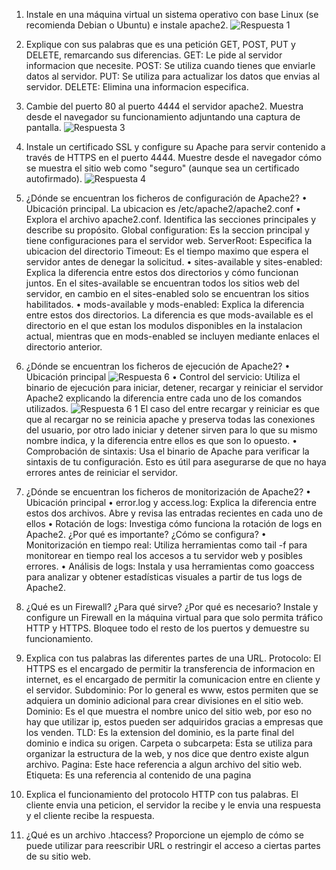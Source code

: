 1. Instale en una máquina virtual un sistema operativo con base Linux (se recomienda Debian o Ubuntu) e instale apache2.
![Respuesta 1](https://github.com/LucasFornaroli/DAW-DAW/assets/144775513/7a526bdc-d96b-47a0-a058-04f95137fdb4)

3. Explique con sus palabras que es una petición GET, POST, PUT y DELETE, remarcando sus diferencias. 
GET: Le pide al servidor informacion que necesite.
POST: Se utiliza cuando tienes que enviarle datos al servidor.
PUT: Se utiliza para actualizar los datos que envias al servidor.
DELETE: Elimina una informacion especifica.

4. Cambie del puerto 80 al puerto 4444 el servidor apache2. Muestra desde el navegador su funcionamiento adjuntando una captura de pantalla. 
![Respuesta 3](https://github.com/LucasFornaroli/DAW-DAW/assets/144775513/e8dcb978-e694-444d-8fe3-27d7d0e65c1f)


5. Instale un certificado SSL y configure su Apache para servir contenido a través de HTTPS en el puerto 4444. Muestre desde el navegador cómo se muestra el sitio web como "seguro" (aunque sea un certificado autofirmado).
![Respuesta 4](https://github.com/LucasFornaroli/DAW-DAW/assets/144775513/c36bc944-f4ef-49b4-8913-71197f4b26e5)


6. ¿Dónde se encuentran los ficheros de configuración de Apache2?
• Ubicación principal.
La ubicacion es /etc/apache2/apache2.conf
• Explora el archivo apache2.conf. Identifica las secciones principales y describe su propósito.
Global configuration: Es la seccion principal y tiene configuraciones para el servidor web.
ServerRoot: Especifica la ubicacion del directorio
Timeout: Es el tiempo maximo que espera el servidor antes de denegar la solicitud.
• sites-available y sites-enabled: Explica la diferencia entre estos dos directorios y cómo funcionan juntos.
En el sites-available se encuentran todos los sitios web del servidor, en cambio en el sites-enabled solo se encuentran los sitios habilitados.
• mods-available y mods-enabled: Explica la diferencia entre estos dos directorios.
La diferencia es que mods-available es el directorio en el que estan los modulos disponibles en la instalacion actual, mientras que en mods-enabled se incluyen mediante enlaces el directorio anterior.

7. ¿Dónde se encuentran los ficheros de ejecución de Apache2?
• Ubicación principal
![Respuesta 6](https://github.com/LucasFornaroli/DAW-DAW/assets/144775513/b25592de-e32a-47f8-b83d-80d8c18618b5)
• Control del servicio: Utiliza el binario de ejecución para iniciar, detener, recargar y reiniciar el servidor Apache2 explicando la diferencia entre cada uno de los comandos utilizados.
![Respuesta 6 1](https://github.com/LucasFornaroli/DAW-DAW/assets/144775513/8cd1098f-bfd7-4f54-9b4d-2552dac93bda)
El caso del entre recargar y reiniciar es que que al recargar no se reinicia apache y preserva todas las conexiones del usuario, por otro lado iniciar y detener sirven para lo que su mismo nombre indica, y la diferencia entre ellos es que son lo opuesto.
• Comprobación de sintaxis: Usa el binario de Apache para verificar la sintaxis de tu configuración. Esto es útil para asegurarse de que no haya errores antes de reiniciar el servidor.


9. ¿Dónde se encuentran los ficheros de monitorización de Apache2?
• Ubicación principal
• error.log y access.log: Explica la diferencia entre estos dos archivos. Abre y revisa las entradas recientes en cada uno de ellos
• Rotación de logs: Investiga cómo funciona la rotación de logs en Apache2. ¿Por qué es importante? ¿Cómo se configura?
• Monitorización en tiempo real: Utiliza herramientas como tail -f para monitorear en tiempo real los accesos a tu servidor web y posibles errores.
• Análisis de logs: Instala y usa herramientas como goaccess para analizar y obtener estadísticas visuales a partir de tus logs de Apache2.

10. ¿Qué es un Firewall? ¿Para qué sirve? ¿Por qué es necesario? Instale y configure un Firewall en la máquina virtual para que solo permita tráfico HTTP y HTTPS. Bloquee todo el resto de los puertos y demuestre su funcionamiento.

11. Explica con tus palabras las diferentes partes de una URL.
Protocolo: El HTTPS es el encargado de permitir la transferencia de informacion en internet, es el encargado de permitir la comunicacion entre en cliente y el servidor.
Subdominio: Por lo general es www, estos permiten que se adquiera un dominio adicional para crear divisiones en el sitio web.
Dominio: Es el que muestra el nombre unico del sitio web, por eso no hay que utilizar ip, estos pueden ser adquiridos gracias a empresas que los venden.
TLD: Es la extension del dominio, es la parte final del dominio e indica su origen.
Carpeta o subcarpeta: Esta se utiliza para organizar la estructura de la web, y nos dice que dentro existe algun archivo.
Pagina: Este hace referencia a algun archivo del sitio web.
Etiqueta: Es una referencia al contenido de una pagina

12. Explica el funcionamiento del protocolo HTTP con tus palabras.
El cliente envia una peticion, el servidor la recibe y le envia una respuesta y el cliente recibe la respuesta.

13. ¿Qué es un archivo .htaccess? Proporcione un ejemplo de cómo se puede utilizar para reescribir URL o restringir el acceso a ciertas partes de su sitio web.
